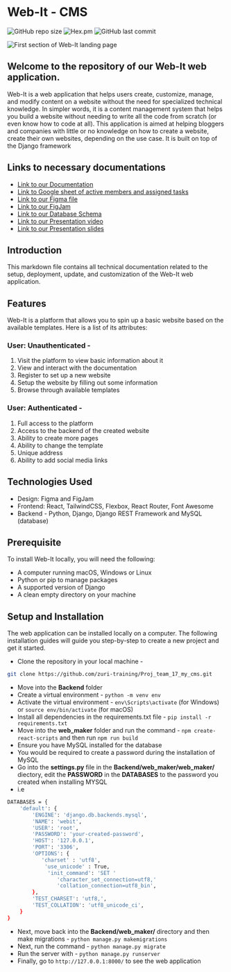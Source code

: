 # Web-It - CMS

![GitHub repo size](https://img.shields.io/github/repo-size/zuri-training/Proj_team_17_my_cms?logo=github&style=for-the-badge)
![Hex.pm](https://img.shields.io/hexpm/l/plug?style=for-the-badge)
![GitHub last commit](https://img.shields.io/github/last-commit/zuri-training/Proj_team_17_my_cms?style=for-the-badge)

<img src="https://drive.google.com/uc?export=view&id=1Kp_MdfR2UEcYqkzAZ4TbSu_rSjVm2srI" alt="First section of Web-It landing page" />

## Welcome to the repository of our Web-It web application.

Web-It is a web application that helps users create, customize, manage, and modify content on a website without the need for specialized technical knowledge. In simpler words, it is a content management system that helps you build a website without needing to write all the code from scratch (or even know how to code at all).
This application is aimed at helping bloggers and companies with little or no knowledge on how to create a website, create their own websites, depending on the use case. It is built on top of the Django framework

## Links to necessary documentations

- [Link to our Documentation](https://docs.google.com/document/d/1QcRuKKh-H820re8t0NY9Rf9wGXVA_yY7LYIW_ivLpyY/edit?usp=sharing)
- [Link to Google sheet of active members and assigned tasks](https://docs.google.com/spreadsheets/d/1OhgptYtAjZZTQdHJEXoNbr9gJol6QgNZnJPQheVJ6vI/edit?usp=sharing)
- [Link to our Figma file](https://www.figma.com/file/Uli9IZeFBp4ZlCe46ui6dI/CMS?node-id=244%3A131)
- [Link to our FigJam](https://www.figma.com/file/DxpCUvLWq0b07Bn63LtBwi/Untitled?node-id=0%3A1)
- [Link to our Database Schema](https://www.figma.com/file/Yc6wSiRK9RwBwcHFr8ZqcM/cms-schema?node-id=0%3A1T)
- [Link to our Presentation video](https://drive.google.com/file/d/1LUQruvH3ZXqwkxbltWtDIqWfstui_EBc/view?usp=sharing)
- [Link to our Presentation slides](https://www.figma.com/file/Uli9IZeFBp4ZlCe46ui6dI/CMS?node-id=1000%3A2167)

## Introduction

This markdown file contains all technical documentation related to the setup, deployment, update, and customization of the Web-It web application.

## Features

Web-It is a platform that allows you to spin up a basic website based on the available templates. Here is a list of its attributes:

### User: Unauthenticated -

1. Visit the platform to view basic information about it
2. View and interact with the documentation
3. Register to set up a new website
4. Setup the website by filling out some information
5. Browse through available templates 

### User: Authenticated -

1. Full access to the platform
2. Access to the backend of the created website
3. Ability to create more pages
4. Ability to change the template
5. Unique address
6. Ability to add social media links

## Technologies Used

- Design: Figma and FigJam
- Frontend: React, TailwindCSS, Flexbox, React Router, Font Awesome
- Backend - Python, Django, Django REST Framework and MySQL (database)

## Prerequisite 

To install Web-It locally, you will need the following:
- A computer running macOS, Windows or Linux 
- Python or pip to manage packages 
- A supported version of Django 
- A clean empty directory on your machine 

## Setup and Installation

The web application can be installed locally on a computer. The following installation guides will guide you step-by-step to create a new project and get it started.

- Clone the repository in your local machine - 
```sh
git clone https://github.com/zuri-training/Proj_team_17_my_cms.git
```
- Move into the **Backend** folder
- Create a virtual environment - `python -m venv env`
- Activate the virtual environment - `env\Scripts\activate` (for Windows) or `source env/bin/activate` (for macOS)
- Install all dependencies in the requirements.txt file - `pip install -r requirements.txt`
- Move into the **web_maker** folder and run the command - `npm create-react-scripts` and then run `npm run build`
- Ensure you have MySQL installed for the database
- You would be required to create a password during the installation of MySQL
- Go into the **settings.py** file in the **Backend/web_maker/web_maker/** diectory, edit the **PASSWORD** in the **DATABASES** to the password you created when installing MYSQL
- i.e
```sh
DATABASES = {
    'default': {
        'ENGINE': 'django.db.backends.mysql',
        'NAME': 'webit',
        'USER': 'root',
        'PASSWORD': 'your-created-password',
        'HOST': '127.0.0.1',
        'PORT': '3306',
        'OPTIONS': {
           'charset' : 'utf8',
            'use_unicode' : True,
             'init_command': 'SET '
                'character_set_connection=utf8,'
                'collation_connection=utf8_bin',
        }, 
        'TEST_CHARSET': 'utf8,',
        'TEST_COLLATION': 'utf8_unicode_ci',
    }
}
```
- Next, move back into the **Backend/web_maker/** directory and then make migrations - `python manage.py makemigrations`
- Next, run the command - `python manage.py migrate`
- Run the server with - `python manage.py runserver`
- Finally, go to `http://127.0.0.1:8000/` to see the web application
